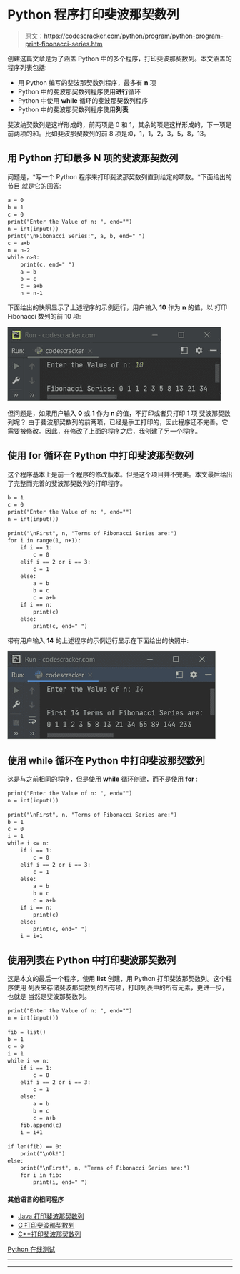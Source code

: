 # Python 程序打印斐波那契数列

> 原文：<https://codescracker.com/python/program/python-program-print-fibonacci-series.htm>

创建这篇文章是为了涵盖 Python 中的多个程序，打印斐波那契数列。本文涵盖的程序列表包括:

*   用 Python 编写的斐波那契数列程序，最多有 **n** 项
*   Python 中的斐波那契数列程序使用**进行**循环
*   Python 中使用 **while** 循环的斐波那契数列程序
*   Python 中的斐波那契数列程序使用**列表**

斐波纳契数列是这样形成的，前两项是 0 和 1，其余的项是这样形成的，下一项是前两项的和。比如斐波那契数列的前 8 项是:0，1，1，2，3，5，8，13。

## 用 Python 打印最多 N 项的斐波那契数列

问题是，*写一个 Python 程序来打印斐波那契数列直到给定的项数。*下面给出的节目 就是它的回答:

```
a = 0
b = 1
c = 0
print("Enter the Value of n: ", end="")
n = int(input())
print("\nFibonacci Series:", a, b, end=" ")
c = a+b
n = n-2
while n>0:
    print(c, end=" ")
    a = b
    b = c
    c = a+b
    n = n-1
```

下面给出的快照显示了上述程序的示例运行，用户输入 **10** 作为 **n** 的值，以 打印 Fibonacci 数列的前 10 项:

![python program print Fibonacci series](img/44da14ef6bea06e2c43c04d46cc66cc7.png)

但问题是，如果用户输入 **0** 或 **1** 作为 **n** 的值，不打印或者只打印 1 项 斐波那契数列呢？
由于斐波那契数列的前两项，已经是手工打印的，因此程序还不完善。它需要被修改。因此，在修改了上面的程序之后，我创建了另一个程序。

## 使用 for 循环在 Python 中打印斐波那契数列

这个程序基本上是前一个程序的修改版本。但是这个项目并不完美。本文最后给出了完整而完善的斐波那契数列的打印程序。

```
b = 1
c = 0
print("Enter the Value of n: ", end="")
n = int(input())

print("\nFirst", n, "Terms of Fibonacci Series are:")
for i in range(1, n+1):
    if i == 1:
        c = 0
    elif i == 2 or i == 3:
        c = 1
    else:
        a = b
        b = c
        c = a+b
    if i == n:
        print(c)
    else:
        print(c, end=" ")
```

带有用户输入 **14** 的上述程序的示例运行显示在下面给出的快照中:

![Fibonacci series program in python using for loop](img/af3ffb0041d63cdfeea2168ee81334bf.png)

## 使用 while 循环在 Python 中打印斐波那契数列

这是与之前相同的程序，但是使用 **while** 循环创建，而不是使用 **for** :

```
print("Enter the Value of n: ", end="")
n = int(input())

print("\nFirst", n, "Terms of Fibonacci Series are:")
b = 1
c = 0
i = 1
while i <= n:
    if i == 1:
        c = 0
    elif i == 2 or i == 3:
        c = 1
    else:
        a = b
        b = c
        c = a+b
    if i == n:
        print(c)
    else:
        print(c, end=" ")
    i = i+1
```

## 使用列表在 Python 中打印斐波那契数列

这是本文的最后一个程序，使用 **list** 创建，用 Python 打印斐波那契数列。这个程序使用 列表来存储斐波那契数列的所有项，打印列表中的所有元素，更进一步，也就是 当然是斐波那契数列。

```
print("Enter the Value of n: ", end="")
n = int(input())

fib = list()
b = 1
c = 0
i = 1
while i <= n:
    if i == 1:
        c = 0
    elif i == 2 or i == 3:
        c = 1
    else:
        a = b
        b = c
        c = a+b
    fib.append(c)
    i = i+1

if len(fib) == 0:
    print("\nOk!")
else:
    print("\nFirst", n, "Terms of Fibonacci Series are:")
    for i in fib:
        print(i, end=" ")
```

#### 其他语言的相同程序

*   [Java 打印斐波那契数列](/java/program/java-program-print-fibonacci-series.htm)
*   [C 打印斐波那契数列](/c/program/c-program-print-fabonacci-series.htm)
*   [C++打印斐波那契数列](/cpp/program/cpp-program-print-fabonacci-series.htm)

[Python 在线测试](/exam/showtest.php?subid=10)

* * *

* * *